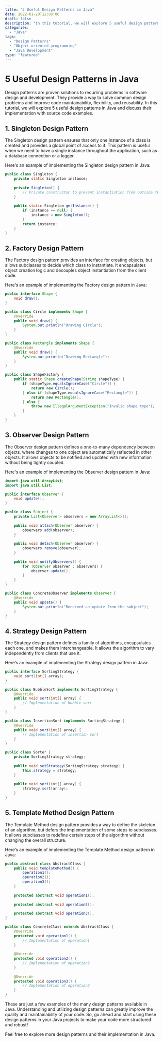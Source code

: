 ```yaml
--- 
title: "5 Useful Design Patterns in Java"
date: 2022-01-20T12:00:00
draft: false
description: "In this tutorial, we will explore 5 useful design patterns in Java along with source code examples."
categories: 
  - "Java"
tags: 
  - "Design Patterns"
  - "Object-oriented programming"
  - "Java Development"
type: "featured"
---
```


# 5 Useful Design Patterns in Java

Design patterns are proven solutions to recurring problems in software design and development. They provide a way to solve common design problems and improve code maintainability, flexibility, and reusability. In this tutorial, we will explore 5 useful design patterns in Java and discuss their implementation with source code examples.

## 1. Singleton Design Pattern

The Singleton design pattern ensures that only one instance of a class is created and provides a global point of access to it. This pattern is useful when we need to have a single instance throughout the application, such as a database connection or a logger.

Here's an example of implementing the Singleton design pattern in Java:

```java
public class Singleton {
    private static Singleton instance;
  
    private Singleton() {
        // Private constructor to prevent instantiation from outside the class
    }
  
    public static Singleton getInstance() {
        if (instance == null) {
            instance = new Singleton();
        }
        return instance;
    }
}
```

## 2. Factory Design Pattern

The Factory design pattern provides an interface for creating objects, but allows subclasses to decide which class to instantiate. It encapsulates object creation logic and decouples object instantiation from the client code.

Here's an example of implementing the Factory design pattern in Java:

```java
public interface Shape {
    void draw();
}

public class Circle implements Shape {
    @Override
    public void draw() {
        System.out.println("Drawing Circle");
    }
}

public class Rectangle implements Shape {
    @Override
    public void draw() {
        System.out.println("Drawing Rectangle");
    }
}

public class ShapeFactory {
    public static Shape createShape(String shapeType) {
        if (shapeType.equalsIgnoreCase("Circle")) {
            return new Circle();
        } else if (shapeType.equalsIgnoreCase("Rectangle")) {
            return new Rectangle();
        } else {
            throw new IllegalArgumentException("Invalid shape type");
        }
    }
}
```

## 3. Observer Design Pattern

The Observer design pattern defines a one-to-many dependency between objects, where changes to one object are automatically reflected in other objects. It allows objects to be notified and updated with new information without being tightly coupled.

Here's an example of implementing the Observer design pattern in Java:

```java
import java.util.ArrayList;
import java.util.List;

public interface Observer {
    void update();
}

public class Subject {
    private List<Observer> observers = new ArrayList<>();
  
    public void attach(Observer observer) {
        observers.add(observer);
    }
  
    public void detach(Observer observer) {
        observers.remove(observer);
    }
  
    public void notifyObservers() {
        for (Observer observer : observers) {
            observer.update();
        }
    }
}

public class ConcreteObserver implements Observer {
    @Override
    public void update() {
        System.out.println("Received an update from the subject");
    }
}
```

## 4. Strategy Design Pattern

The Strategy design pattern defines a family of algorithms, encapsulates each one, and makes them interchangeable. It allows the algorithm to vary independently from clients that use it.

Here's an example of implementing the Strategy design pattern in Java:

```java
public interface SortingStrategy {
    void sort(int[] array);
}

public class BubbleSort implements SortingStrategy {
    @Override
    public void sort(int[] array) {
        // Implementation of bubble sort
    }
}

public class InsertionSort implements SortingStrategy {
    @Override
    public void sort(int[] array) {
        // Implementation of insertion sort
    }
}

public class Sorter {
    private SortingStrategy strategy;
  
    public void setStrategy(SortingStrategy strategy) {
        this.strategy = strategy;
    }
  
    public void sort(int[] array) {
        strategy.sort(array);
    }
}
```

## 5. Template Method Design Pattern

The Template Method design pattern provides a way to define the skeleton of an algorithm, but defers the implementation of some steps to subclasses. It allows subclasses to redefine certain steps of the algorithm without changing the overall structure.

Here's an example of implementing the Template Method design pattern in Java:

```java
public abstract class AbstractClass {
    public void templateMethod() {
        operation1();
        operation2();
        operation3();
    }
  
    protected abstract void operation1();
  
    protected abstract void operation2();
  
    protected abstract void operation3();
}

public class ConcreteClass extends AbstractClass {
    @Override
    protected void operation1() {
        // Implementation of operation1
    }
  
    @Override
    protected void operation2() {
        // Implementation of operation2
    }
  
    @Override
    protected void operation3() {
        // Implementation of operation3
    }
}
```

These are just a few examples of the many design patterns available in Java. Understanding and utilizing design patterns can greatly improve the quality and maintainability of your code. So, go ahead and start using these design patterns in your Java projects to make your code more structured and robust!

Feel free to explore more design patterns and their implementation in Java.
